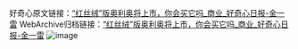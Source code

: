 好奇心原文链接：[“红丝绒”版奥利奥将上市，你会买它吗_商业_好奇心日报-金一雷](https://www.qdaily.com/articles/5437.html)
WebArchive归档链接：[“红丝绒”版奥利奥将上市，你会买它吗_商业_好奇心日报-金一雷](http://web.archive.org/web/20171114155004/http://www.qdaily.com/articles/5437.html)
![image](http://ww3.sinaimg.cn/large/007d5XDply1g3whem34p3j30u02qctyw)